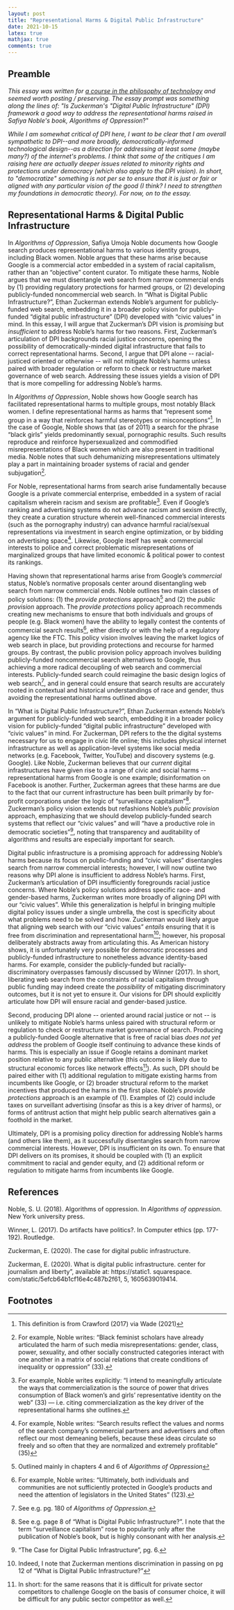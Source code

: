 ```yaml
---
layout: post 
title: "Representational Harms & Digital Public Infrastructure" 
date: 2021-10-15
latex: true 
mathjax: true
comments: true
---
```


## Preamble

*This essay was written for [a course in the philosophy of technology](https://www.hks.harvard.edu/courses/philosophy-technology-marx-and-heidegger-ai-genome-editing-and-geoengineering)  and seemed worth posting / preserving. The essay prompt was something along the lines of: "Is Zuckerman's "Digital Public Infrastructure" (DPI) framework a good way to address the representational harms raised in Safiya Noble's book, Algorithms of Oppression*?"

*While I am somewhat critical of DPI here, I want to be clear that I am overall sympathetic to DPI--and more broadly, democratically-informed technological design--as a direction for addressing at least some (maybe many?) of the internet's problems. I think that some of the critiques I am raising here are actually deeper issues related to minority rights and protections under democracy (which also apply to the DPI vision). In short, to "democratize" something is not per se to ensure that it is just or fair or aligned with any particular vision of the good (I think? I need to strengthen my foundations in democratic theory). For now, on to the essay.*

## Representational Harms & Digital Public Infrastructure

In *Algorithms of Oppression*, Safiya Umoja Noble documents how Google search produces representational harms to various identity groups, including Black women. Noble argues that these harms arise because Google is a commercial actor embedded in a system of racial capitalism, rather than an “objective” content curator. To mitigate these harms, Noble argues that we must disentangle web search from narrow commercial ends by (1) providing regulatory protections for harmed groups, or (2) developing publicly-funded noncommercial web search. In “What is Digital Public Infrastructure?”, Ethan Zuckerman extends Noble’s argument for publicly-funded web search, embedding it in a broader policy vision for publicly-funded “digital public infrastructure” (DPI) developed with “civic values” in mind. In this essay, I will argue that Zuckerman’s DPI vision is *promising* but *insufficient* to address Noble’s harms for two reasons. First, Zuckerman’s articulation of DPI backgrounds racial justice concerns, opening the possibility of democratically-minded digital infrastructure that fails to correct representational harms. Second, I argue that DPI alone -- racial-justiced oriented or otherwise -- will not mitigate Noble’s harms unless paired with broader regulation or reform to check or restructure market governance of web search. Addressing these issues yields a vision of DPI that is more compelling for addressing Noble’s harms.

In *Algorithms of Oppression*, Noble shows how Google search has facilitated representational harms to multiple groups, most notably Black women. I define representational harms as harms that “represent some group in a way that reinforces harmful stereotypes or misconceptions”[^1]. In the case of Google, Noble shows that (as of 2011) a search for the phrase “black girls” yields predominantly sexual, pornographic results. Such results reproduce and reinforce hypersexualized and commodified misrepresentations of Black women which are also present in traditional media. Noble notes that such dehumanizing misrepresentations ultimately play a part in maintaining broader systems of racial and gender subjugation[^2]. 

For Noble, representational harms from search arise fundamentally because Google is a private commercial enterprise, embedded in a system of racial capitalism wherein racism and sexism are profitable[^3]. Even if Google’s ranking and advertising systems do not advance racism and sexism directly, they create a curation structure wherein well-financed commercial interests (such as the pornography industry) can advance harmful racial/sexual representations via investment in search engine optimization, or by bidding on advertising space[^4]. Likewise, Google itself has weak commercial interests to police and correct problematic misrepresentations of marginalized groups that have limited economic & political power to contest its rankings. 

Having shown that representational harms arise from Google’s *commercial* status, Noble’s normative proposals center around disentangling web search from narrow commercial ends. Noble outlines two main classes of policy solutions: (1) the *provide protections* approach[^5] and (2) the *public provision* approach. The *provide protections* policy approach recommends creating new mechanisms to ensure that both individuals and groups of people (e.g. Black women) have the ability to legally contest the contents of commercial search results[^6], either directly or with the help of a regulatory agency like the FTC. This policy vision involves leaving the market logics of web search in place, but providing protections and recourse for harmed groups. By contrast, the public provision policy approach involves building publicly-funded noncommercial search alternatives to Google, thus achieving a more radical decoupling of web search and commercial interests. Publicly-funded search could reimagine the basic design logics of web search[^7], and in general could ensure that search results are accurately rooted in contextual and historical understandings of race and gender, thus avoiding the representational harms outlined above. 

In “What is Digital Public Infrastructure?”, Ethan Zuckerman extends Noble’s argument for publicly-funded web search, embedding it in a broader policy vision for publicly-funded “digital public infrastructure” developed with “civic values” in mind. For Zuckerman, DPI refers to the the digital systems necessary for us to engage in civic life online; this includes physical internet infrastructure as well as application-level systems like social media networks (e.g. Facebook, Twitter, YouTube) and discovery systems (e.g. Google). Like Noble, Zuckerman believes that our *current* digital infrastructures have given rise to a range of civic and social harms -- representational harms from Google is one example; disinformation on Facebook is another. Further, Zuckerman agrees that these harms are due to the fact that our current infrastructure has been built primarily by for-profit corporations under the logic of “surveillance capitalism”[^8]. Zuckerman’s policy vision extends but refashions Noble’s *public provision* approach, emphasizing that we should develop publicly-funded search systems that reflect our “civic values” and will “have a productive role in democratic societies”[^9], noting that transparency and auditability of algorithms and results are especially important for search. 

Digital public infrastructure is a promising approach for addressing Noble’s harms because its focus on public-funding and “civic values” disentangles search from narrow commercial interests; however, I will now outline two reasons why DPI alone is insufficient to address Noble’s harms. First, Zuckerman’s articulation of DPI insufficiently foregrounds racial justice concerns. Where Noble’s policy solutions address specific race- and gender-based harms, Zuckerman writes more broadly of aligning DPI with our “civic values”. While this generalization is helpful in bringing multiple digital policy issues under a single umbrella, the cost is specificity about what problems need to be solved and how. Zuckerman would likely argue that aligning web search with our “civic values” *entails* ensuring that it is free from discrimination and representational harm[^10]; however, his proposal deliberately abstracts away from articulating this. As American history shows, it is unfortunately very possible for democratic processes and publicly-funded infrastructure to nonetheless advance identity-based harms. For example, consider the publicly-funded but racially-discriminatory overpasses famously discussed by Winner (2017). In short, liberating web search from the constraints of racial capitalism through public funding may indeed create the *possibility* of mitigating discriminatory outcomes, but it is not yet to ensure it. Our visions for DPI should explicitly articulate how DPI will ensure racial and gender-based justice. 

Second, producing DPI alone -- oriented around racial justice or not -- is unlikely to mitigate Noble’s harms unless paired with structural reform or regulation to check or restructure market governance of search. Producing a publicly-funded Google alternative that is free of racial bias *does not yet address* the problem of Google itself continuing to advance these kinds of harms. This is especially an issue if Google retains a dominant market position relative to any public alternative (this outcome is likely due to structural economic forces like network effects[^11]). As such, DPI should be paired either with (1) additional regulation to mitigate existing harms from incumbents like Google, or (2) broader structural reform to the market incentives that produced the harms in the first place. Noble’s *provide protections* approach is an example of (1). Examples of (2) could include taxes on surveillant advertising (insofar as this is a key driver of harms), or forms of antitrust action that might help public search alternatives gain a foothold in the market. 

Ultimately, DPI is a promising policy direction for addressing Noble’s harms (and others like them), as it successfully disentangles search from narrow commercial interests. However, DPI is insufficient on its own. To ensure that DPI delivers on its promises, it should be coupled with (1) an explicit commitment to racial and gender equity, and (2) additional reform or regulation to mitigate harms from incumbents like Google. 

## References 

Noble, S. U. (2018). Algorithms of oppression. In *Algorithms of oppression*. New York university press.

Winner, L. (2017). Do artifacts have politics?. In Computer ethics (pp. 177-192). Routledge.

Zuckerman, E. (2020). The case for digital public infrastructure.

Zuckerman, E. (2020). What is digital public infrastructure. center for journalism and liberty”, available at: https://static1. squarespace. com/static/5efcb64b1cf16e4c487b2f61, 5, 1605639019414.

## Footnotes

[^1]: This definition is from Crawford (2017) via Wade (2021)

[^2]: For example, Noble writes: “Black feminist scholars have already articulated the harm of such media misrepresentations: gender, class, power, sexuality, and other socially constructed categories interact with one another in a matrix of social relations that create conditions of inequality or oppression” (33). 

[^3]: For example, Noble writes explicitly: “I intend to meaningfully articulate the ways that commercialization is the source of power that drives consumption of Black women’s and girls’ representative identity on the web” (33) — i.e. citing commercialization as the key driver of the representational harms she outlines. 

[^4]: For example, Noble writes: “Search results reflect the values and norms of the search company’s commercial partners and advertisers and often reflect our most demeaning beliefs, because these ideas circulate so freely and so often that they are normalized and extremely profitable” (35)

[^5]: Outlined mainly in chapters 4 and 6 of *Algorithms of Oppression*

[^6]: For example, Noble writes: “Ultimately, both individuals and communities are not sufficiently protected in Google’s products and need the attention of legislators in the United States” (123). 

[^7]: See e.g. pg. 180 of *Algorithms of Oppression*. 

[^8]: See e.g. page 8 of “What is Digital Public Infrastructure?”. I note that the term “surveillance capitalism” rose to popularity only after the publication of Noble’s book, but is highly consonant with her analysis. 

[^9]: “The Case for Digital Public Infrastructure”, pg. 6. 

[^10]: Indeed, I note that Zuckerman mentions discrimination in passing on pg 12 of “What is Digital Public Infrastructure?”

[^11]: In short: for the same reasons that it is difficult for private sector competitors to challenge Google on the basis of consumer choice, it will be difficult for any public sector competitor as well. 